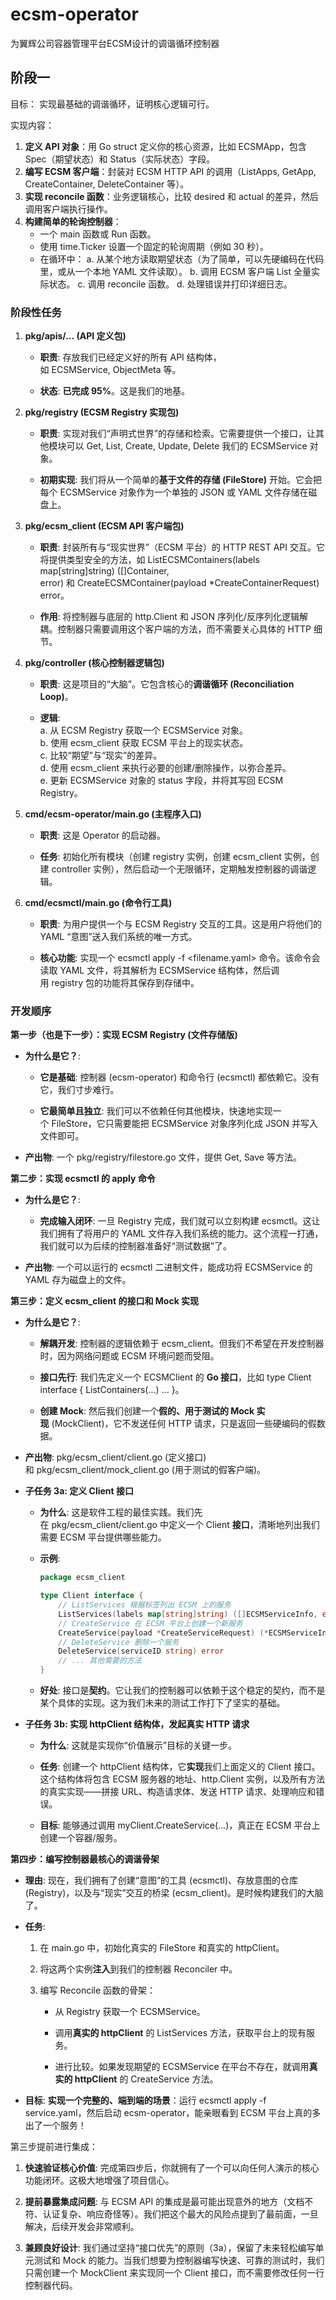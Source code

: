 # ecsm-operator
为翼辉公司容器管理平台ECSM设计的调谐循环控制器

## 阶段一

目标： 实现最基础的调谐循环，证明核心逻辑可行。

实现内容：

1. **定义 API 对象**：用 Go struct 定义你的核心资源，比如 ECSMApp，包含 Spec（期望状态）和 Status（实际状态）字段。
2. **编写 ECSM 客户端**：封装对 ECSM HTTP API 的调用（ListApps, GetApp, CreateContainer, DeleteContainer 等）。
3. **实现 reconcile 函数**：业务逻辑核心，比较 desired 和 actual 的差异，然后调用客户端执行操作。
4. **构建简单的轮询控制器**：
   - 一个 main 函数或 Run 函数。
   - 使用 time.Ticker 设置一个固定的轮询周期（例如 30 秒）。
   - 在循环中：
     a. 从某个地方读取期望状态（为了简单，可以先硬编码在代码里，或从一个本地 YAML 文件读取）。
     b. 调用 ECSM 客户端 List 全量实际状态。
     c. 调用 reconcile 函数。
     d. 处理错误并打印详细日志。
### 阶段性任务
1. **pkg/apis/... (API 定义包)**
    
    - **职责**: 存放我们已经定义好的所有 API 结构体，如 ECSMService, ObjectMeta 等。
        
    - **状态**: **已完成 95%**。这是我们的地基。
        
2. **pkg/registry (ECSM Registry 实现包)**
    
    - **职责**: 实现对我们“声明式世界”的存储和检索。它需要提供一个接口，让其他模块可以 Get, List, Create, Update, Delete 我们的 ECSMService 对象。
        
    - **初期实现**: 我们将从一个简单的**基于文件的存储 (FileStore)** 开始。它会把每个 ECSMService 对象作为一个单独的 JSON 或 YAML 文件存储在磁盘上。
        
3. **pkg/ecsm_client (ECSM API 客户端包)**
    
    - **职责**: 封装所有与“现实世界”（ECSM 平台）的 HTTP REST API 交互。它将提供类型安全的方法，如 ListECSMContainers(labels map[string]string) ([]Container, error) 和 CreateECSMContainer(payload *CreateContainerRequest) error。
        
    - **作用**: 将控制器与底层的 http.Client 和 JSON 序列化/反序列化逻辑解耦。控制器只需要调用这个客户端的方法，而不需要关心具体的 HTTP 细节。
        
4. **pkg/controller (核心控制器逻辑包)**
    
    - **职责**: 这是项目的“大脑”。它包含核心的**调谐循环 (Reconciliation Loop)**。
        
    - **逻辑**:  
        a. 从 ECSM Registry 获取一个 ECSMService 对象。  
        b. 使用 ecsm_client 获取 ECSM 平台上的现实状态。  
        c. 比较“期望”与“现实”的差异。  
        d. 使用 ecsm_client 来执行必要的创建/删除操作，以弥合差异。  
        e. 更新 ECSMService 对象的 status 字段，并将其写回 ECSM Registry。
        
5. **cmd/ecsm-operator/main.go (主程序入口)**
    
    - **职责**: 这是 Operator 的启动器。
        
    - **任务**: 初始化所有模块（创建 registry 实例，创建 ecsm_client 实例，创建 controller 实例），然后启动一个无限循环，定期触发控制器的调谐逻辑。
        
6. **cmd/ecsmctl/main.go (命令行工具)**
    
    - **职责**: 为用户提供一个与 ECSM Registry 交互的工具。这是用户将他们的 YAML “意图”送入我们系统的唯一方式。
        
    - **核心功能**: 实现一个 ecsmctl apply -f <filename.yaml> 命令。该命令会读取 YAML 文件，将其解析为 ECSMService 结构体，然后调用 registry 包的功能将其保存到存储中。

### 开发顺序

**第一步（也是下一步）：实现 ECSM Registry (文件存储版)**

- **为什么是它？**:
    
    - **它是基础**: 控制器 (ecsm-operator) 和命令行 (ecsmctl) 都依赖它。没有它，我们寸步难行。
        
    - **它最简单且独立**: 我们可以不依赖任何其他模块，快速地实现一个 FileStore，它只需要能把 ECSMService 对象序列化成 JSON 并写入文件即可。
        
- **产出物**: 一个 pkg/registry/filestore.go 文件，提供 Get, Save 等方法。
    

**第二步：实现 ecsmctl 的 apply 命令**

- **为什么是它？**:
    
    - **完成输入闭环**: 一旦 Registry 完成，我们就可以立刻构建 ecsmctl。这让我们拥有了将用户的 YAML 文件存入我们系统的能力。这个流程一打通，我们就可以为后续的控制器准备好“测试数据”了。
        
- **产出物**: 一个可以运行的 ecsmctl 二进制文件，能成功将 ECSMService 的 YAML 存为磁盘上的文件。
    

**第三步：定义 ecsm_client 的接口和 Mock 实现**

- **为什么是它？**:
    
    - **解耦开发**: 控制器的逻辑依赖于 ecsm_client。但我们不希望在开发控制器时，因为网络问题或 ECSM 环境问题而受阻。
        
    - **接口先行**: 我们先定义一个 ECSMClient 的 **Go 接口**，比如 type Client interface { ListContainers(...) ... }。
        
    - **创建 Mock**: 然后我们创建一个**假的、用于测试的 Mock 实现** (MockClient)，它不发送任何 HTTP 请求，只是返回一些硬编码的假数据。
        
- **产出物**: pkg/ecsm_client/client.go (定义接口) 和 pkg/ecsm_client/mock_client.go (用于测试的假客户端)。

- **子任务 3a: 定义 Client 接口**
    
    - **为什么**: 这是软件工程的最佳实践。我们先在 pkg/ecsm_client/client.go 中定义一个 Client **接口**，清晰地列出我们需要 ECSM 平台提供哪些能力。
        
    - **示例**:
        ```go
        package ecsm_client
        
        type Client interface {
            // ListServices 根据标签列出 ECSM 上的服务
            ListServices(labels map[string]string) ([]ECSMServiceInfo, error)
            // CreateService 在 ECSM 平台上创建一个新服务
            CreateService(payload *CreateServiceRequest) (*ECSMServiceInfo, error)
            // DeleteService 删除一个服务
            DeleteService(serviceID string) error
            // ... 其他需要的方法
        }
        ```
        
    - **好处**: 接口是**契约**。它让我们的控制器可以依赖于这个稳定的契约，而不是某个具体的实现。这为我们未来的测试工作打下了坚实的基础。
        
- **子任务 3b: 实现 httpClient 结构体，发起真实 HTTP 请求**
    
    - **为什么**: 这就是实现你“价值展示”目标的关键一步。
        
    - **任务**: 创建一个 httpClient 结构体，它**实现**我们上面定义的 Client 接口。这个结构体将包含 ECSM 服务器的地址、http.Client 实例，以及所有方法的真实实现——拼接 URL、构造请求体、发送 HTTP 请求、处理响应和错误。
        
    - **目标**: 能够通过调用 myClient.CreateService(...)，真正在 ECSM 平台上创建一个容器/服务。

**第四步：编写控制器最核心的调谐骨架**

- **理由**: 现在，我们拥有了创建“意图”的工具 (ecsmctl)、存放意图的仓库 (Registry)，以及与“现实”交互的桥梁 (ecsm_client)。是时候构建我们的大脑了。
    
- **任务**:
    
    1. 在 main.go 中，初始化真实的 FileStore 和真实的 httpClient。
        
    2. 将这两个实例**注入**到我们的控制器 Reconciler 中。
        
    3. 编写 Reconcile 函数的骨架：
        
        - 从 Registry 获取一个 ECSMService。
            
        - 调用**真实的 httpClient** 的 ListServices 方法，获取平台上的现有服务。
            
        - 进行比较。如果发现期望的 ECSMService 在平台不存在，就调用**真实的 httpClient** 的 CreateService 方法。
            
- **目标**: **实现一个完整的、端到端的场景**：运行 ecsmctl apply -f service.yaml，然后启动 ecsm-operator，能亲眼看到 ECSM 平台上真的多出了一个服务！
    
第三步提前进行集成：
1. **快速验证核心价值**: 完成第四步后，你就拥有了一个可以向任何人演示的核心功能闭环。这极大地增强了项目信心。
    
2. **提前暴露集成问题**: 与 ECSM API 的集成是最可能出现意外的地方（文档不符、认证复杂、响应奇怪等）。我们把这个最大的风险点提到了最前面，一旦解决，后续开发会非常顺利。
    
3. **兼顾良好设计**: 我们通过坚持“接口优先”的原则（3a），保留了未来轻松编写单元测试和 Mock 的能力。当我们想要为控制器编写快速、可靠的测试时，我们只需创建一个 MockClient 来实现同一个 Client 接口，而不需要修改任何一行控制器代码。
